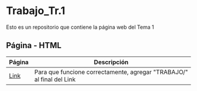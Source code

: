 # Trabajo_Tr.1
Esto es un repositorio que contiene la página web del Tema 1

## Página - HTML
 Página | Descripción
----------|------------
[Link](https://jpabloasir.github.io/Trabajo_Tr.1/) | Para que funcione correctamente, agregar "TRABAJO/" al final del Link


